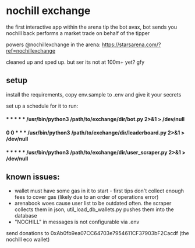 # nochill exchange
the first interactive app within the arena
tip the bot avax, bot sends you nochill back
performs a market trade on behalf of the tipper

powers @nochillexchange in the arena: https://starsarena.com/?ref=nochillexchange

cleaned up and sped up. but ser its not at 100m+ yet? gfy

## setup

install the requirements, copy env.sample to .env and give it your secrets

set up a schedule for it to run:

#### * * * * * /usr/bin/python3 /path/to/exchange/dir/bot.py 2>&1 > /dev/null
#### 0 0 * * * /usr/bin/python3 /path/to/exchange/dir/leaderboard.py 2>&1 > /dev/null
#### * * * * * /usr/bin/python3 /path/to/exchange/dir/user_scraper.py 2>&1 > /dev/null

## known issues:

* wallet must have some gas in it to start - first tips don't collect enough fees to cover gas (likely due to an order of operations error)
* arenabook woes cause user list to be outdated often. the scraper collects them in json, util_load_db_wallets.py pushes them into the database
* "NOCHILL" in messages is not configurable via .env

  
send donations to 0xAb0fb9ea07CC64703e7954611CF37903bF2Cacdf (the nochill eco wallet)

